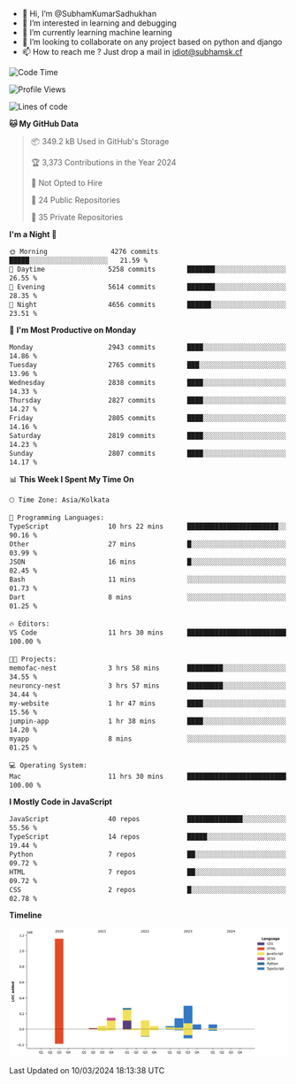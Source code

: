 - 👋 Hi, I’m @SubhamKumarSadhukhan
- 👀 I’m interested in learning and debugging
- 🌱 I’m currently learning machine learning
- 💞️ I’m looking to collaborate on any project based on python and django
- 📫 How to reach me ?
      Just drop a mail in idiot@subhamsk.cf

<!---
SubhamKumarSadhukhan/SubhamKumarSadhukhan is a ✨ special ✨ repository because its `README.md` (this file) appears on your GitHub profile.
You can click the Preview link to take a look at your changes.
--->


<!--START_SECTION:waka-->
![Code Time](http://img.shields.io/badge/Code%20Time-1%2C987%20hrs%2056%20mins-blue)

![Profile Views](http://img.shields.io/badge/Profile%20Views-30-blue)

![Lines of code](https://img.shields.io/badge/From%20Hello%20World%20I%27ve%20Written-2.4%20million%20lines%20of%20code-blue)

**🐱 My GitHub Data** 

> 📦 349.2 kB Used in GitHub's Storage 
 > 
> 🏆 3,373 Contributions in the Year 2024
 > 
> 🚫 Not Opted to Hire
 > 
> 📜 24 Public Repositories 
 > 
> 🔑 35 Private Repositories 
 > 
**I'm a Night 🦉** 

```text
🌞 Morning                4276 commits        █████░░░░░░░░░░░░░░░░░░░░   21.59 % 
🌆 Daytime                5258 commits        ███████░░░░░░░░░░░░░░░░░░   26.55 % 
🌃 Evening                5614 commits        ███████░░░░░░░░░░░░░░░░░░   28.35 % 
🌙 Night                  4656 commits        ██████░░░░░░░░░░░░░░░░░░░   23.51 % 
```
📅 **I'm Most Productive on Monday** 

```text
Monday                   2943 commits        ████░░░░░░░░░░░░░░░░░░░░░   14.86 % 
Tuesday                  2765 commits        ███░░░░░░░░░░░░░░░░░░░░░░   13.96 % 
Wednesday                2838 commits        ████░░░░░░░░░░░░░░░░░░░░░   14.33 % 
Thursday                 2827 commits        ████░░░░░░░░░░░░░░░░░░░░░   14.27 % 
Friday                   2805 commits        ████░░░░░░░░░░░░░░░░░░░░░   14.16 % 
Saturday                 2819 commits        ████░░░░░░░░░░░░░░░░░░░░░   14.23 % 
Sunday                   2807 commits        ████░░░░░░░░░░░░░░░░░░░░░   14.17 % 
```


📊 **This Week I Spent My Time On** 

```text
🕑︎ Time Zone: Asia/Kolkata

💬 Programming Languages: 
TypeScript               10 hrs 22 mins      ███████████████████████░░   90.16 % 
Other                    27 mins             █░░░░░░░░░░░░░░░░░░░░░░░░   03.99 % 
JSON                     16 mins             █░░░░░░░░░░░░░░░░░░░░░░░░   02.45 % 
Bash                     11 mins             ░░░░░░░░░░░░░░░░░░░░░░░░░   01.73 % 
Dart                     8 mins              ░░░░░░░░░░░░░░░░░░░░░░░░░   01.25 % 

🔥 Editors: 
VS Code                  11 hrs 30 mins      █████████████████████████   100.00 % 

🐱‍💻 Projects: 
memofac-nest             3 hrs 58 mins       █████████░░░░░░░░░░░░░░░░   34.55 % 
neuroncy-nest            3 hrs 57 mins       █████████░░░░░░░░░░░░░░░░   34.44 % 
my-website               1 hr 47 mins        ████░░░░░░░░░░░░░░░░░░░░░   15.56 % 
jumpin-app               1 hr 38 mins        ████░░░░░░░░░░░░░░░░░░░░░   14.20 % 
myapp                    8 mins              ░░░░░░░░░░░░░░░░░░░░░░░░░   01.25 % 

💻 Operating System: 
Mac                      11 hrs 30 mins      █████████████████████████   100.00 % 
```

**I Mostly Code in JavaScript** 

```text
JavaScript               40 repos            ██████████████░░░░░░░░░░░   55.56 % 
TypeScript               14 repos            █████░░░░░░░░░░░░░░░░░░░░   19.44 % 
Python                   7 repos             ██░░░░░░░░░░░░░░░░░░░░░░░   09.72 % 
HTML                     7 repos             ██░░░░░░░░░░░░░░░░░░░░░░░   09.72 % 
CSS                      2 repos             █░░░░░░░░░░░░░░░░░░░░░░░░   02.78 % 
```



**Timeline**

![Lines of Code chart](https://raw.githubusercontent.com/SubhamKumarSadhukhan/SubhamKumarSadhukhan/main/assets/bar_graph.png)


 Last Updated on 10/03/2024 18:13:38 UTC
<!--END_SECTION:waka-->

